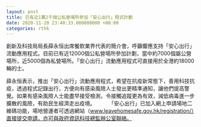 ```yaml
---
layout: post
title: 已有近1萬2千個公私營場所參加「安心出行」程式計劃
date: 2020-11-20 23:40:33.000000000 +08:00
categories: rthk
---
```


創新及科技局局長薛永恒出席餐飲業界代表的簡介會，呼籲響應支持「安心出行」流動應用程式。目前已有近12000個公私營場所參加計劃，當中約7000個屬公營場所，近5000個為私營場所。「安心出行」流動應用程式可直接用於全港約18000輛的士。

薛永恒表示，推出「安心出行」流動應用程式，希望在抗疫新常態下，善用科技抗疫，透過程式記錄出行，方便向有感染風險人士發出更精準通知，讓他們提高警覺。如果有感染風險人士能盡早接受檢測，令接觸追蹤更為有效，減低病毒進一步擴散的風險，有助民生經濟走出疫境。
　　 
「安心出行」已加入網上申請場地二維碼功能，場地營運者可透過網站（www.leavehomesafe.gov.hk/registration/）直接提交申請，亦可與政府資訊科技總監辦公室聯絡。
